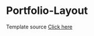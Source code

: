 # Portfolio-Layout

Template
source [Click here](https://www.figma.com/file/iRoPpxqmIkhnzkIqxlXNhj/Portfolio-test-(Copy)?type=design&node-id=0-1&mode=design&t=ZeAYSG5N9RPIxsdE-0)
